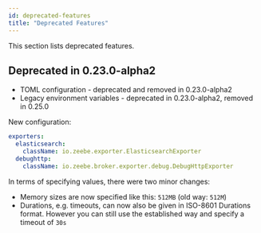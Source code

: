```yaml
---
id: deprecated-features
title: "Deprecated Features"
---
```


This section lists deprecated features.

## Deprecated in 0.23.0-alpha2
- TOML configuration - deprecated and removed in 0.23.0-alpha2
- Legacy environment variables - deprecated in 0.23.0-alpha2, removed in 0.25.0

New configuration:
```yaml
exporters:
  elasticsearch:
    className: io.zeebe.exporter.ElasticsearchExporter
  debughttp:
    className: io.zeebe.broker.exporter.debug.DebugHttpExporter
```

In terms of specifying values, there were two minor changes:
- Memory sizes are now specified like this: `512MB` (old way: `512M`)
- Durations, e.g. timeouts, can now also be given in ISO-8601 Durations format. However you can still use the established way and specify a timeout of `30s`

